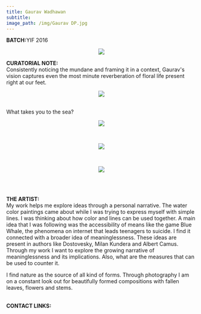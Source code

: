 ```yaml
---
title: Gaurav Wadhawan
subtitle: 
image_path: /img/Gaurav DP.jpg
---
```


<p><b>BATCH:</b>YIF 2016</p>

<p align="center">
<img src="../../img/Gaurav DP.jpg"></p>

<b>CURATORIAL NOTE:</b>
<br />
Consistently noticing the mundane and framing it in a context, Gaurav's vision captures even the most minute reverberation of floral life present right at our feet.

<p align="center">
<img src="../../img/GW1.jpg"></p>
<br />
What takes you to the sea?
<br />
<p align="center">
<img src="../../img/GW2.jpg"></p>
<br />
<p align="center">
<img src="../../img/GW3.jpg"></p>
<br />
<p align="center">
<img src="../../img/GW4.jpg"></p>
<br />

<br />

<b>THE ARTIST:</b>
<br />
My work helps me explore ideas through a personal narrative. The water color paintings came about while I was trying to express myself with simple lines. I was thinking about how color and lines can be used together. A main idea that I was following was the accessibility of means like the game Blue Whale, the phenomena on internet that leads teenagers to suicide. I find it connected with a broader idea of meaninglessness. These ideas are present in authors like Dostovesky, Milan Kundera and Albert Camus. Through my work I want to explore the growing narrative of meaninglessness and its implications. Also, what are the measures that can be used to counter it. 

I find nature as the source of all kind of forms. Through photography I am on a constant look out for beautifully formed compositions with fallen leaves, flowers and stems. 


<br />
<b>CONTACT LINKS:</b>
<br />
<a href="https://www.facebook.com/gaurav.wadhawan.77" class="fa fa-facebook"></a>

